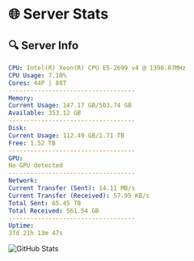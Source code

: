 # 🌐 Server Stats
## 🔍 Server Info
```yaml
CPU: Intel(R) Xeon(R) CPU E5-2699 v4 @ 1396.87MHz
CPU Usage: 7.10%
Cores: 44P | 88T
-----------------------------------
Memory:
Current Usage: 147.17 GB/503.74 GB
Available: 353.12 GB
-----------------------------------
Disk:
Current Usage: 112.49 GB/1.71 TB
Free: 1.52 TB
-----------------------------------
GPU:
No GPU detected
-----------------------------------
Network:
Current Transfer (Sent): 14.11 MB/s
Current Transfer (Received): 57.95 KB/s
Total Sent: 65.45 TB
Total Received: 561.54 GB
-----------------------------------
Uptime:
37d 21h 13m 47s
```
![GitHub Stats](https://img.shields.io/badge/Updated-2025-04-14_18:36:36-blue)
